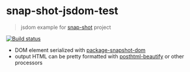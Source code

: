 # snap-shot-jsdom-test

> jsdom example for [snap-shot][snap-shot] project

[![Build status][ci-image] ][ci-url]

* DOM element serialized with
  [package-snapshot-dom](https://github.com/wildpeaks/package-snapshot-dom)
* output HTML can be pretty formatted with
  [posthtml-beautify](https://github.com/gitscrum/posthtml-beautify)
  or other processors

[snap-shot]: https://github.com/bahmutov/snap-shot
[ci-image]: https://travis-ci.org/bahmutov/snap-shot-jsdom-test.svg?branch=master
[ci-url]: https://travis-ci.org/bahmutov/snap-shot-jsdom-test
